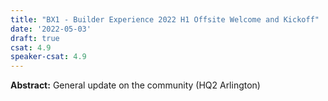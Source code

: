 ```yaml
---
title: "BX1 - Builder Experience 2022 H1 Offsite Welcome and Kickoff"
date: '2022-05-03'
draft: true
csat: 4.9
speaker-csat: 4.9
---
```


**Abstract:** General update on the community (HQ2 Arlington)